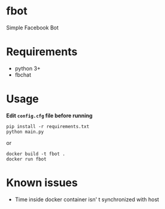 # fbot
Simple Facebook Bot

# Requirements
* python 3+
* fbchat

# Usage
**Edit ```config.cfg``` file before running**
```
pip install -r requirements.txt
python main.py
```
or
```
docker build -t fbot .
docker run fbot
```

# Known issues
* Time inside docker container isn' t synchronized with host